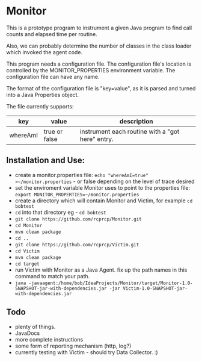 # **Monitor**

This is a prototype program to instrument a given Java program to find call counts
and elapsed time per routine. 

Also, we can probably determine the number of classes in the class loader which invoked the agent code.

This program needs a configuration file.  The configuration file's location is controlled by the
MONITOR_PROPERTIES environment variable.  The configuration file can have any name.  

The format of the configuration file is "key=value", as it is parsed and 
turned into a Java Properties object. 

The file currently supports:

|key|value|description|
|---|---|---| 
whereAmI|true or false|instrument each routine with a "got here" entry.

## **Installation and Use:** 
* create a monitor.properties file: `echo "whereAmI=true" >~/monitor.properties` - or false depending on the level of trace desired
* set the enviroment variable Monitor uses to point to the properties file: `export MONITOR_PROPERTIES=~/monitor.properties`
* create a directory which will contain Monitor and Victim, for example `cd bobtest`
* `cd` into that directory eg - `cd bobtest`
* `git clone https://github.com/rcprcp/Monitor.git`
* `cd Monitor`
* `mvn clean package`
* `cd ..`
* `git clone https://github.com/rcprcp/Victim.git`
* `cd Victim`
* `mvn clean package`
* `cd target`
* run Victim with Monitor as a Java Agent.  fix up the path names in this command to match your path. 
* `java -javaagent:/home/bob/IdeaProjects/Monitor/target/Monitor-1.0-SNAPSHOT-jar-with-dependencies.jar -jar Victim-1.0-SNAPSHOT-jar-with-dependencies.jar`



## **Todo**
* plenty of things.
* JavaDocs
* more complete instructions
* some form of reporting mechanism (http, log?)
* currently testing with Victim - should try Data Collector.  :)


